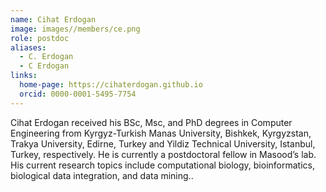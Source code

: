 ```yaml
---
name: Cihat Erdogan
image: images//members/ce.png
role: postdoc
aliases:
  - C. Erdogan
  - C Erdogan
links:
  home-page: https://cihaterdogan.github.io
  orcid: 0000-0001-5495-7754
---
```


Cihat Erdogan received his BSc, Msc, and PhD degrees in Computer Engineering from Kyrgyz-Turkish Manas University, Bishkek, Kyrgyzstan, Trakya University, Edirne, Turkey and Yildiz Technical University, Istanbul, Turkey, respectively. He is currently a postdoctoral fellow in Masood’s lab. His current research topics include computational biology, bioinformatics, biological data integration, and data mining..

